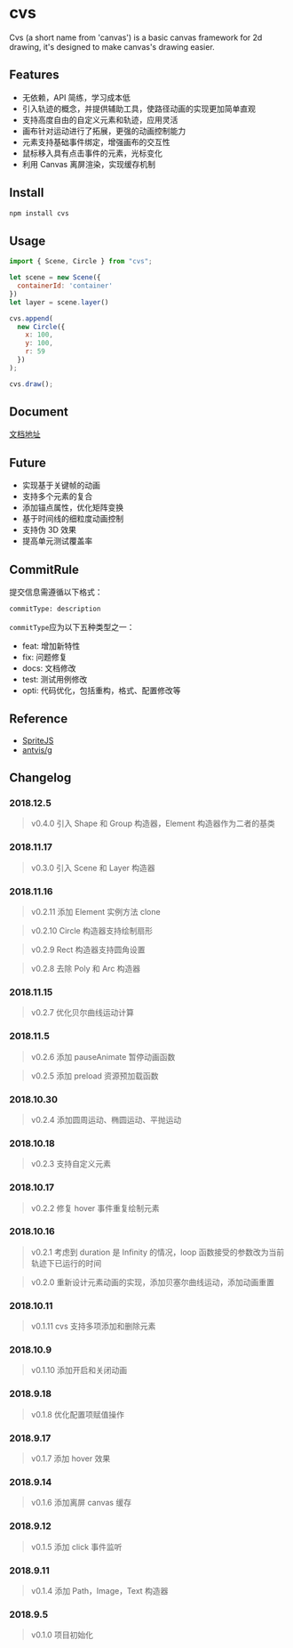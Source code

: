 # cvs

Cvs (a short name from 'canvas') is a basic canvas framework for 2d drawing, it's designed to make canvas's drawing easier.

## Features

- 无依赖，API 简练，学习成本低
- 引入轨迹的概念，并提供辅助工具，使路径动画的实现更加简单直观
- 支持高度自由的自定义元素和轨迹，应用灵活
- 画布针对运动进行了拓展，更强的动画控制能力
- 元素支持基础事件绑定，增强画布的交互性
- 鼠标移入具有点击事件的元素，光标变化
- 利用 Canvas 离屏渲染，实现缓存机制

## Install

```bash
npm install cvs
```

## Usage

```js
import { Scene, Circle } from "cvs";

let scene = new Scene({
  containerId: 'container'
})
let layer = scene.layer()

cvs.append(
  new Circle({
    x: 100,
    y: 100,
    r: 59
  })
);

cvs.draw();
```

## Document

[文档地址](https://hamger.github.io/cvs/)

## Future

- 实现基于关键帧的动画
- 支持多个元素的复合
- 添加锚点属性，优化矩阵变换
- 基于时间线的细粒度动画控制
- 支持伪 3D 效果
- 提高单元测试覆盖率

## CommitRule

提交信息需遵循以下格式：

```bash
commitType: description
```

`commitType`应为以下五种类型之一：

- feat: 增加新特性
- fix: 问题修复
- docs: 文档修改
- test: 测试用例修改
- opti: 代码优化，包括重构，格式、配置修改等

## Reference

- [SpriteJS](https://github.com/spritejs/spritejs)
- [antvis/g](https://github.com/antvis/g)

## Changelog

### 2018.12.5

> v0.4.0 引入 Shape 和 Group 构造器，Element 构造器作为二者的基类

### 2018.11.17

> v0.3.0 引入 Scene 和 Layer 构造器

### 2018.11.16

> v0.2.11 添加 Element 实例方法 clone

> v0.2.10 Circle 构造器支持绘制扇形

> v0.2.9 Rect 构造器支持圆角设置

> v0.2.8 去除 Poly 和 Arc 构造器

### 2018.11.15

> v0.2.7 优化贝尔曲线运动计算

### 2018.11.5

> v0.2.6 添加 pauseAnimate 暂停动画函数

> v0.2.5 添加 preload 资源预加载函数

### 2018.10.30

> v0.2.4 添加圆周运动、椭圆运动、平抛运动

### 2018.10.18

> v0.2.3 支持自定义元素

### 2018.10.17

> v0.2.2 修复 hover 事件重复绘制元素

### 2018.10.16

> v0.2.1 考虑到 duration 是 Infinity 的情况，loop 函数接受的参数改为当前轨迹下已运行的时间

> v0.2.0 重新设计元素动画的实现，添加贝塞尔曲线运动，添加动画重置

### 2018.10.11

> v0.1.11 cvs 支持多项添加和删除元素

### 2018.10.9

> v0.1.10 添加开启和关闭动画

### 2018.9.18

> v0.1.8 优化配置项赋值操作

### 2018.9.17

> v0.1.7 添加 hover 效果

### 2018.9.14

> v0.1.6 添加离屏 canvas 缓存

### 2018.9.12

> v0.1.5 添加 click 事件监听

### 2018.9.11

> v0.1.4 添加 Path，Image，Text 构造器

### 2018.9.5

> v0.1.0 项目初始化
